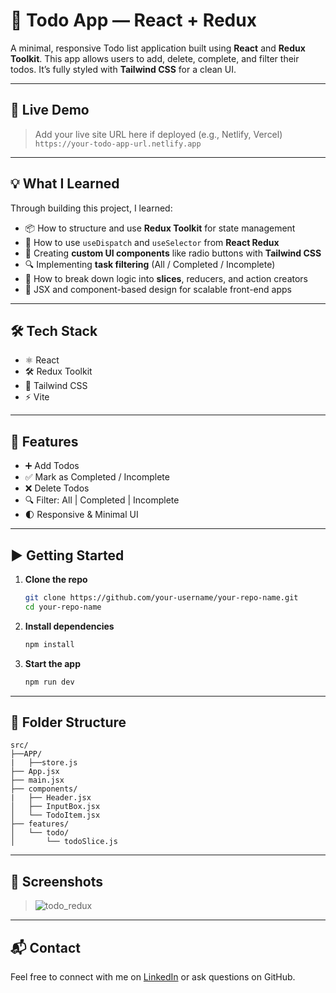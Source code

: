 # 📝 Todo App — React + Redux

A minimal, responsive Todo list application built using **React** and **Redux Toolkit**. This app allows users to add, delete, complete, and filter their todos. It’s fully styled with **Tailwind CSS** for a clean UI.

---

## 🚀 Live Demo  
> Add your live site URL here if deployed (e.g., Netlify, Vercel)  
`https://your-todo-app-url.netlify.app`

---

## 💡 What I Learned

Through building this project, I learned:

- 📦 How to structure and use **Redux Toolkit** for state management  
- 🔁 How to use `useDispatch` and `useSelector` from **React Redux**  
- 🔘 Creating **custom UI components** like radio buttons with **Tailwind CSS**  
- 🔍 Implementing **task filtering** (All / Completed / Incomplete)  
- 🧠 How to break down logic into **slices**, reducers, and action creators  
- 📄 JSX and component-based design for scalable front-end apps

---

## 🛠️ Tech Stack

- ⚛️ React
- 🛠️ Redux Toolkit
- 🎨 Tailwind CSS
- ⚡ Vite

---

## 🧩 Features

- ➕ Add Todos  
- ✅ Mark as Completed / Incomplete  
- ❌ Delete Todos  
- 🔍 Filter: All | Completed | Incomplete  
- 🌓 Responsive & Minimal UI  

---

## ▶️ Getting Started

1. **Clone the repo**
   ```bash
   git clone https://github.com/your-username/your-repo-name.git
   cd your-repo-name
   ```

2. **Install dependencies**
   ```bash
   npm install
   ```

3. **Start the app**
   ```bash
   npm run dev
   ```

---

## 📁 Folder Structure

```
src/
├──APP/
|   ├──store.js
├── App.jsx
├── main.jsx
├── components/
|   ├── Header.jsx  
│   ├── InputBox.jsx
│   └── TodoItem.jsx
├── features/
│   └── todo/
│       └── todoSlice.js
```

---

## 📸 Screenshots
> ![todo_redux](https://github.com/user-attachments/assets/daf016a0-be71-435a-9c8b-adfa24e4592d)

---

## 📬 Contact

Feel free to connect with me on [LinkedIn](www.linkedin.com/in/ariyavasanth/) or ask questions on GitHub.
